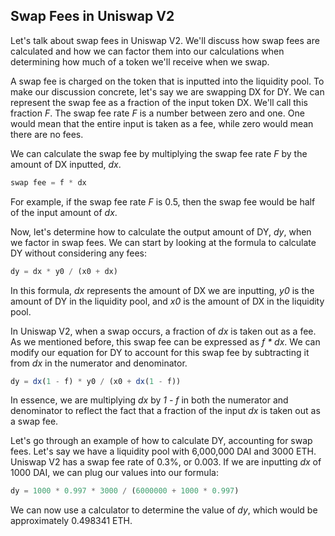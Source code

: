 ## Swap Fees in Uniswap V2

Let's talk about swap fees in Uniswap V2. We'll discuss how swap fees are calculated and how we can factor them into our calculations when determining how much of a token we'll receive when we swap. 

A swap fee is charged on the token that is inputted into the liquidity pool.  To make our discussion concrete, let's say we are swapping DX for DY. We can represent the swap fee as a fraction of the input token DX. We'll call this fraction *F*. The swap fee rate *F* is a number between zero and one. One would mean that the entire input is taken as a fee, while zero would mean there are no fees.

We can calculate the swap fee by multiplying the swap fee rate *F* by the amount of DX inputted, *dx*.

```javascript
swap fee = f * dx 
```

For example, if the swap fee rate *F* is 0.5, then the swap fee would be half of the input amount of *dx*. 

Now, let's determine how to calculate the output amount of DY, *dy*, when we factor in swap fees. We can start by looking at the formula to calculate DY without considering any fees:

```javascript
dy = dx * y0 / (x0 + dx)
```

In this formula, *dx* represents the amount of DX we are inputting, *y0* is the amount of DY in the liquidity pool, and *x0* is the amount of DX in the liquidity pool.

In Uniswap V2, when a swap occurs, a fraction of *dx* is taken out as a fee. As we mentioned before, this swap fee can be expressed as *f * dx*.  We can modify our equation for DY to account for this swap fee by subtracting it from *dx* in the numerator and denominator.

```javascript
dy = dx(1 - f) * y0 / (x0 + dx(1 - f))
```

In essence, we are multiplying *dx* by *1 - f* in both the numerator and denominator to reflect the fact that a fraction of the input *dx* is taken out as a swap fee.

Let's go through an example of how to calculate DY, accounting for swap fees. Let's say we have a liquidity pool with 6,000,000 DAI and 3000 ETH. Uniswap V2 has a swap fee rate of 0.3%, or 0.003. If we are inputting *dx* of 1000 DAI, we can plug our values into our formula:

```javascript
dy = 1000 * 0.997 * 3000 / (6000000 + 1000 * 0.997)
```

We can now use a calculator to determine the value of *dy*, which would be approximately 0.498341 ETH. 
